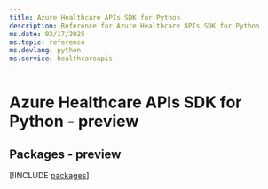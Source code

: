 ```yaml
---
title: Azure Healthcare APIs SDK for Python
description: Reference for Azure Healthcare APIs SDK for Python
ms.date: 02/17/2025
ms.topic: reference
ms.devlang: python
ms.service: healthcareapis
---
```

# Azure Healthcare APIs SDK for Python - preview
## Packages - preview
[!INCLUDE [packages](healthcare-apis-index.md)]